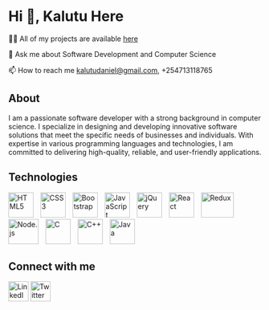 # Hi 👋, Kalutu Here 
👨‍💻 All of my projects are available <a href="https://kalutu-daniel.vercel.app/">here</a> 

💬 Ask me about Software Development and Computer Science

📫 How to reach me kalutudaniel@gmail.com, +254713118765

## About
I am a passionate software developer with a strong background in computer science. I specialize in designing and developing innovative software solutions that meet the specific needs of businesses and individuals. With expertise in various programming languages and technologies, I am committed to delivering high-quality, reliable, and user-friendly applications.

## Technologies
<div>
    <a href="https://en.wikipedia.org/wiki/HTML5" target="_blank" rel="noopener noreferrer" style="text-decoration: none; margin-right: 10px;"><img src="https://upload.wikimedia.org/wikipedia/commons/3/38/HTML5_Badge.svg" alt="HTML5" width="50px" height="50px" /></a>
    <a href="https://en.wikipedia.org/wiki/CSS3" target="_blank" rel="noopener noreferrer" style="text-decoration: none; margin-right: 10px;"><img src="https://upload.wikimedia.org/wikipedia/commons/6/62/CSS3_logo.svg" alt="CSS3" width="50px" height="50px" /></a>
    <a href="https://getbootstrap.com/" target="_blank" rel="noopener noreferrer" style="text-decoration: none; margin-right: 10px;"><img src="https://upload.wikimedia.org/wikipedia/commons/b/b2/Bootstrap_logo.svg" alt="Bootstrap" width="50px" height="50px" /></a>
    <a href="https://en.wikipedia.org/wiki/JavaScript" target="_blank" rel="noopener noreferrer" style="text-decoration: none; margin-right: 10px;"><img src="https://upload.wikimedia.org/wikipedia/commons/9/99/Unofficial_JavaScript_logo_2.svg" alt="JavaScript" width="50px" height="50px" /></a>
    <a href="https://jquery.com/" target="_blank" rel="noopener noreferrer" style="text-decoration: none; margin-right: 10px;"><img src="https://www.interviewbit.com/blog/wp-content/uploads/2021/10/jquery-logo-vertical_large_square.png" alt="jQuery" width="50px" height="50px" /></a>
    <a href="https://en.wikipedia.org/wiki/React_(JavaScript_library)" target="_blank" rel="noopener noreferrer" style="text-decoration: none; margin-right: 10px;"><img src="https://upload.wikimedia.org/wikipedia/commons/a/a7/React-icon.svg" alt="React" width="50px" height="50px" /></a>
    <a href="https://redux.js.org/" target="_blank" rel="noopener noreferrer" style="text-decoration: none; margin-right: 10px;"><img src="https://upload.wikimedia.org/wikipedia/commons/4/49/Redux.png" alt="Redux" width="65px" height="50px" /></a>
    <a href="https://nodejs.org/" target="_blank" rel="noopener noreferrer" style="text-decoration: none; margin-right: 10px;"><img src="https://upload.wikimedia.org/wikipedia/commons/d/d9/Node.js_logo.svg" alt="Node.js" width="60px" height="50px" /></a>
    <a href="https://en.wikipedia.org/wiki/C_(programming_language)" target="_blank" rel="noopener noreferrer" style="text-decoration: none; margin-right: 10px;"><img src="https://upload.wikimedia.org/wikipedia/commons/1/19/C_Logo.png" alt="C" width="50px" height="50px" /></a>
    <a href="https://en.wikipedia.org/wiki/C%2B%2B" target="_blank" rel="noopener noreferrer" style="text-decoration: none; margin-right: 10px;"><img src="https://upload.wikimedia.org/wikipedia/commons/1/18/ISO_C%2B%2B_Logo.svg" alt="C++" width="50px" height="50px" /></a>
    <a href="https://www.java.com/" target="_blank" rel="noopener noreferrer" style="text-decoration: none; margin-right: 10px;"><img src="https://upload.wikimedia.org/wikipedia/en/3/30/Java_programming_language_logo.svg" alt="Java" width="50px" height="50px" /></a>
</div>

## Connect with me
<div>
  <a href="https://www.linkedin.com/in/kalutu-daniel/" target="_blank" rel="noopener noreferrer" style="text-decoration: none;">
    <img src="https://upload.wikimedia.org/wikipedia/commons/c/ca/LinkedIn_logo_initials.png" alt="LinkedIn" width="40px" height="40px" style="vertical-align: middle;" />
  </a>

  <a href="https://twitter.com/kalutu_daniel" target="_blank" rel="noopener noreferrer" style="text-decoration: none;">
    <img src="https://cdn2.iconfinder.com/data/icons/social-icons-33/128/Twitter-512.png" alt="Twitter" width="40px" height="40px" style="vertical-align: middle;" />
  </a>
</div>



<!---
Kalutu/Kalutu is a ✨ special ✨ repository because its `README.md` (this file) appears on your GitHub profile.
You can click the Preview link to take a look at your changes.
--->
